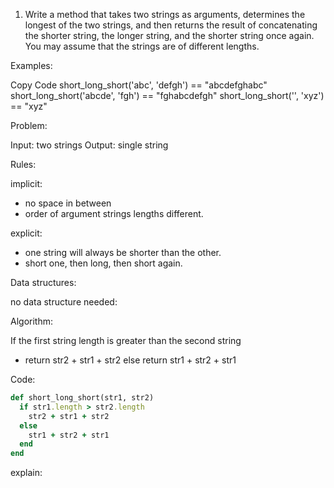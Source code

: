 1. Write a method that takes two strings as arguments, determines the longest of the two strings, and then returns the result of concatenating the shorter string, the longer string, and the shorter string once again. You may assume that the strings are of different lengths.

Examples:

Copy Code
short_long_short('abc', 'defgh') == "abcdefghabc"
short_long_short('abcde', 'fgh') == "fghabcdefgh"
short_long_short('', 'xyz') == "xyz"

Problem:

Input: two strings
Output: single string

Rules:

implicit:
- no space in between
- order of argument strings lengths different.

explicit:
- one string will always be shorter than the other.
- short one, then long, then short again.

Data structures:

no data structure needed:

Algorithm:

If the first string length is greater than the second string
  - return str2 + str1 + str2
else
  return str1 + str2 + str1

Code:

```ruby
def short_long_short(str1, str2)
  if str1.length > str2.length
    str2 + str1 + str2
  else
    str1 + str2 + str1
  end
end
```

explain: